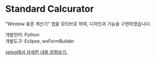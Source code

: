 # Standard Calcurator
"Window 표준 계산기" 앱을 모티브로 하여, 디자인과 기능을 구현하였습니다.

개발언어: Python
<br/>
개발도구: Eclipse, wxFormBuilder

<a href="https://velog.io/@hangy3olchoi/Python-%EC%A0%84%EC%9E%90-%EA%B3%84%EC%82%B0%EA%B8%B0-%EC%9D%91%EC%9A%A9%ED%94%84%EB%A1%9C%EA%B7%B8%EB%9E%A8" target="_blank">
velog에서 자세한 내용 살펴보기.
</a>
